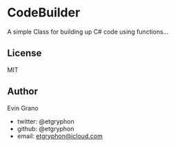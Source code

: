 ﻿# CodeBuilder

A simple Class for building up C# code using functions...

## License
MIT

## Author
Evin Grano
- twitter: @etgryphon
- github: @etgryphon
- email: etgryphon@icloud.com